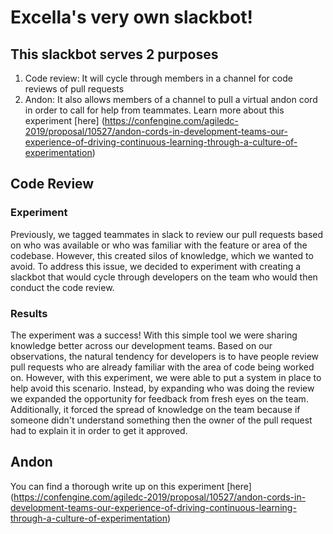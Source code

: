 # Excella's very own slackbot!

## This slackbot serves 2 purposes
 1. Code review: It will cycle through members in a channel for code reviews of pull requests
 2. Andon: It also allows members of a channel to pull a virtual andon cord in order to call for help from teammates. Learn more about this experiment [here] (https://confengine.com/agiledc-2019/proposal/10527/andon-cords-in-development-teams-our-experience-of-driving-continuous-learning-through-a-culture-of-experimentation)
 
## Code Review
### Experiment
Previously, we tagged teammates in slack to review our pull requests based on who was available or who was familiar with the feature or area of the codebase. 
However, this created silos of knowledge, which we wanted to avoid. To address this issue, we decided to experiment with creating a slackbot that would cycle through developers on the team who would then conduct the code review.

### Results
The experiment was a success! With this simple tool we were sharing knowledge better across our development teams. 
Based on our observations, the natural tendency for developers is to have people review pull requests who are already familiar with the area of code being worked on.
However, with this experiment, we were able to put a system in place to help avoid this scenario.
Instead, by expanding who was doing the review we expanded the opportunity for feedback from fresh eyes on the team. 
Additionally, it forced the spread of knowledge on the team because if someone didn't understand something then the owner of the pull request had to explain it in order to get it approved.

## Andon
You can find a thorough write up on this experiment [here] (https://confengine.com/agiledc-2019/proposal/10527/andon-cords-in-development-teams-our-experience-of-driving-continuous-learning-through-a-culture-of-experimentation) 

